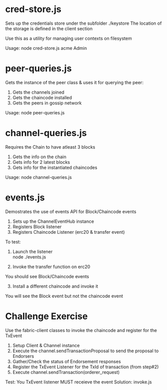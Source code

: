 cred-store.js
=============
Sets up the credentials store under the subfolder ./keystore
The location of the storage is defined in the client section

Use this as a utility for managing user contexts on filesystem

Usage:
node  cred-store.js    acme   Admin


peer-queries.js
===============
Gets the instance of the peer class & uses it for querying the peer:
1. Gets the channels joined
2. Gets the chaincode installed
3. Gets the peers in gossip network

Usage:
node  peer-queries.js    

channel-queries.js
==================
Requires the Chain to have atleast 3 blocks
1. Gets the info on the chain
2. Gets info for 2 latest blocks
3. Gets info for the instantiated chaincodes

Usage:
node  channel-queries.js    

events.js
=========
Demostrates the use of events API for Block/Chaincode events
1. Sets up the ChannelEventHub instance
2. Registers Block listener
3. Registers Chaincode Listener (erc20 & transfer event)

To test:
1. Launch the listener     
node ./events.js

2. Invoke the transfer function on erc20

You should see Block/Chaincode events

3. Install a different chaincode and invoke it

You will see the Block event but not the chaincode event

Challenge Exercise
==================
Use the fabric-client classes to invoke the chaincode and register for the TxEvent

1. Setup Client & Channel instance
2. Execute the channel.sendTransactionProposal to send the proposal to Endorsers
3. Gather/Check the status of Endorsement responses
4. Register the TxEvent Listener for the TxId of transaction (from step#2)
5. Execute channel.sendTransaction(orderer_request)

Test: You TxEvent listener MUST receieve the event
Solution: invoke.js